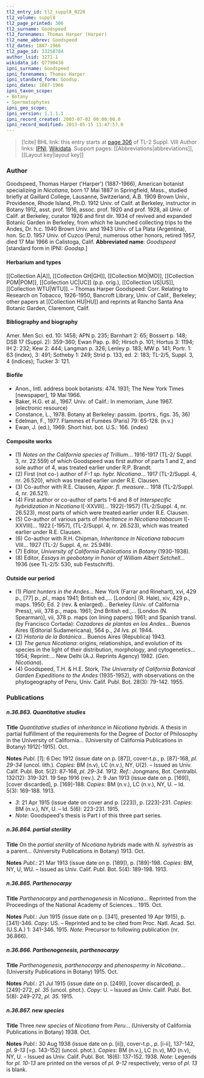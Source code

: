 ```yaml
---
tl2_entry_id: tl2_suppl8_0228
tl2_volume: suppl8
tl2_page_printed: 306
tl2_surname: Goodspeed
tl2_forenames: Thomas Harper (Harper)
tl2_name_abbrev: Goodspeed
tl2_dates: 1887-1966
tl2_page_id: 33258784
author_lsid: 3271-1
wikidata_id: Q7790438
ipni_surname: Goodspeed
ipni_forenames: Thomas Harper
ipni_standard_form: Goodsp.
ipni_dates: 1887-1966
ipni_taxon_scope: 
- Botany
- Spermatophytes
ipni_geo_scope: 
ipni_version: 1.1.1.1
ipni_record_created: 2003-07-02 00:00:00.0
ipni_record_modified: 2013-05-15 11:47:57.0
---
```


> [!cite] BHL link: this entry starts at [page 306](https://www.biodiversitylibrary.org/page/33258784) of TL-2 Suppl. VIII
> Author links: [IPNI](https://www.ipni.org/a/3271-1), [Wikidata](https://www.wikidata.org/wiki/Q7790438). Support pages: [[Abbreviations|abbreviations]], [[Layout key|layout key]]

### Author

Goodspeed, Thomas Harper ('Harper') (1887-1966), American botanist specializing in *Nicotiana*, born 17 Mai 1887 in Springfield, Mass., studied briefly at Gaillard College, Lausanne, Switzerland, A.B. 1909 Brown Univ., Providence, Rhode Island, Ph.D. 1912 Univ. of Calif. at Berkeley, instructor in Botany 1912, asst. prof. 1916, assoc. prof. 1920 and prof. 1928, all Univ. of Calif. at Berkeley, curator 1926 and first dir. 1934 of revived and expanded Botanic Garden in Berkeley, from which he launched collecting trips to the Andes, Dr. h.c. 1940 Brown Univ. and 1943 Univ. of La Plata (Argentina), hon. Sc.D. 1957 Univ. of Cuzco (Peru), numerous other honors, retired 1957, died 17 Mai 1966 in Calistoga, Calif. 
**Abbreviated name**: *Goodspeed* \[standard form in IPNI: *Goodsp.*\]

#### Herbarium and types

[[Collection A|A]], [[Collection GH|GH]], [[Collection MO|MO]], [[Collection POM|POM]], [[Collection UC|UC]] (p.p. orig.), [[Collection US|US]], [[Collection WTU|WTU]]. – Thomas Harper Goodspeed: Corr. Relating to Research on Tobacco, 1926-1950, Bancroft Library, Univ. of Calif., Berkeley; other papers at [[Collection HU|HU]] and reprints at Rancho Santa Ana Botanic Garden, Claremont, Calif.

#### Bibliography and biography

Amer. Men Sci. ed. 10: 1458; APN p. 235; Barnhart 2: 65; Bossert p. 148; DSB 17 (Suppl. 2): 359-360; Ewan Pap. p. 80; Hirsch p. 101; Hortus 3: 1194; IH 2: 232; Kew 2: 444; Langman p. 326; Lenley p. 183; MW p. 141; Portr. 1: 63 (index), 3: 491; Sotheby 1: 249; Strid p. 133, ed. 2: 183; TL-2/5, Suppl. 3, 4 (indices); Tucker 3: 121.

#### Biofile

- Anon., Intl. address book botanists: 474. 1931; The New York Times \[newspaper\], 19 Mai 1966.
- Baker, H.G. et al., 1967. Univ. of Calif.: In memoriam, June 1967. (electronic resource)
- Constance, L., 1978. Botany at Berkeley: passim. (portrs., figs. 35, 36)
- Edelman, F., 1977. Flammes et Fumées (Paris) 79: 65-128. (n.v.)
- Ewan, J. (ed.), 1969. Short hist. bot. U.S.: 166. (index)

#### Composite works

- (1) *Notes on the California species of Trillium*... 1916-1917 (TL-2/ Suppl. 3, nr. 22.559) of which Goodspeed was first author of parts 1 and 2, and sole author of 4, was treated earlier under R.P. Brandt.
- (2) First (not co-) author of *F-1 sp. hybr. Nicotiana*... 1917 (TL-2/Suppl. 4, nr. 26.520), which was treated earlier under R.E. Clausen.
- (3) Co-author with R.E. Clausen, *Appar. fl. measure*... 1918 (TL-2/Suppl. 4, nr. 26.521).
- (4) First author or co-author of parts 1-6 and 8 of *Interspecific hybridization in Nicotiana* I\[-XXVIII\]... 1922\[-1957\] (TL-2/Suppl. 4, nr. 26.523), most parts of which were treated earlier under R.E. Clausen.
- (5) Co-author of various parts of *Inheritance in Nicotiana tabacum* I\[-XXVIII\]... 1922 \[-1957\], (TL-2/Suppl. 4, nr. 26.523), which was treated earlier under R.E. Clausen.
- (6) Co-author with R.H. Chipman, *Inheritance in Nicotiana tabacum* VIII... 1927 (TL-2/ Suppl. 4, nr. 25.949).
- (7) Editor, *University of California Publications in Botany* (1930-1938).
- (8) Editor, *Essays in geobotany in honor of William Albert Setchell*... 1936 (see TL-2/5: 530, sub Festschrift).

#### Outside our period

- (1) *Plant hunters in the Andes*... New York (Farrar and Rinehart), xvi, 429 p., \[77\] p., *pl*., maps 1941; British ed.,... \[London\] (R. Hale), xiv, 429 p., maps. 1950; Ed. 2 (rev. & enlarged)... Berkeley (Univ. of California Press), viii, 378 p., maps. 1961; 2nd British ed.,... \[London (N. Spearman)\], vii, 378 p. maps (on lining papers) 1961; and Spanish transl. (by Francisco Cortada): *Cazadores de plantas en los Andes*... Buenos Aires (Editorial Sudamericana), 564 p., *24 lvs. pl.* 1944.
- (2) *Historia de la Botánica*... Buenos Aires (Républica) 1943.
- (3) *The genus Nicotiana*: origins, relationships, and evolution of its species in the light of their distribution, morphology, and cytogenetics... 1954; Reprint:... New Delhi (A.J. Reprints Agency) 1982. (*Gen. Nicotiana*).
- (4) Goodspeed, T.H. & H.E. Stork, *The University of California Botanical Garden Expeditions to the Andes* (1935-1952), with observations on the phytogeography of Peru, Univ. Calif. Publ. Bot. 28(3): 79-142. 1955.

### Publications

##### n.36.863. Quantitative studies

**Title**
*Quantitative studies* of *inheritance* in *Nicotiana hybrids*. A thesis in partial fulfillment of the requirements for the Degree of Doctor of Philosophy in the University of California... (University of California Publications in Botany) 1912\[-1915\]. Oct.

**Notes**
*Publ*. \[*1*\]: 6 Dec 1912 (issue date on p. \[87\]), cover-t.p., p. \[87\]-168, *pl. 29-34* (uncol. lith.).
*Copies*: BM (n.v), LC (n.v.), NY, U(2). – Issued as Univ. Calif. Publ. Bot. 5(2): 87-168, *pl. 29-34.* 1912.
*Ref*.: Jongmans, Bot. Centralbl. 132(12): 319-321. 19 Sep 1916 (rev.). *2*: 9 Jan 1913 (issue date on p. \[169\]), \[cover discarded\], p. \[169\]-188. *Copies*: BM (n.v.), LC (n.v.), NY, U. – Id. 5(3): 169-188. 1913.
- *3*: 21 Apr 1915 (issue date on cover and p. \[223\]), p. \[223\]-231. *Copies*: BM (n.v.), NY, U. – Id. 5(6): 223-231. 1915.
- *Note*: Goodspeed's thesis is Part I of this three part series.

##### n.36.864. partial sterility

**Title**
On the *partial sterility* of *Nicotiana hybrids* made with *N. sylvestris* as a parent... (University Publications in Botany) 1913. Oct.

**Notes**
*Publ*.: 21 Mar 1913 (issue date on p. \[189\]), p. \[189\]-198. *Copies*: BM, NY, U, WU. – Issued as Univ. Calif. Publ. Bot. 5(4): 189-198. 1913.

##### n.36.865. Parthenocarpy

**Title**
*Parthenocarpy* and *parthenogenesis* in *Nicotiana*... Reprinted from the Proceedings of the National Academy of Sciences... 1915. Oct.

**Notes**
*Publ*.: Jun 1915 (issue date on p. \[341\], presented 19 Apr 1915), p. \[341\]-346. *Copy*: US. – Reprinted and to be cited from Proc. Natl. Acad. Sci. (U.S.A.) 1: 341-346. 1915.
*Note*: Precursor to following publication (nr. 36.866).

##### n.36.866. Parthenogenesis, parthenocarpy

**Title**
*Parthenogenesis, parthenocarpy* and *phenospermy* in *Nicotiana*... (University Publications in Botany) 1915. Oct.

**Notes**
*Publ*.: 21 Jul 1915 (issue date on p. \[249\]), \[cover discarded\], p. \[249\]-272, *pl. 35* (uncol. phot.). *Copy*: U. – Issued as Univ. Calif. Publ. Bot. 5(8): 249-272, *pl. 35.* 1915.

##### n.36.867. new species

**Title**
Three *new species* of *Nicotiana* from *Peru*... (University of California Publications in Botany) 1938. Oct.

**Notes**
*Publ*.: 30 Aug 1938 (issue date on p. \[ii\]), cover-t.p., p. \[i-ii\], 137-142, *pl. 9-13* \[=p. 143-152\] (uncol. phot.). *Copies*: BM (n.v.), LC (n.v), MO (n.v), NY, U. – Issued as Univ. Calif. Publ. Bot. 18(6): 137-152. 1938.
*Note*: Legends for *pl. 10-13* are printed on the versos of *pl. 9-12* respectively; verso of *pl. 13* is blank.


